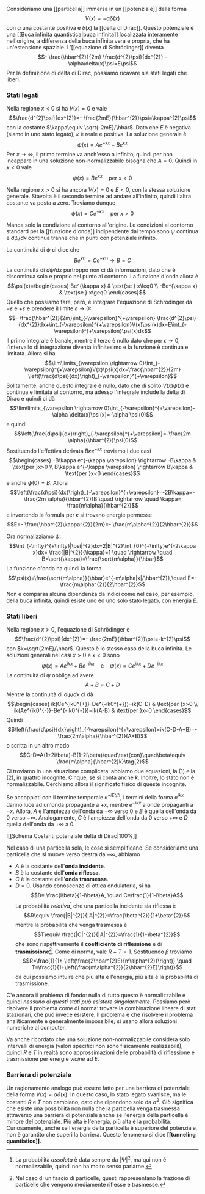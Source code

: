 Consideriamo una [[particella]] immersa in un [[potenziale]] della forma
$$V(x)=-\alpha \delta(x)$$
con $\alpha$ una costante positiva e $\delta(x)$ la [[delta di Dirac]]. Questo potenziale è una [[Buca infinita quantistica|buca infinita]] localizzata interamente nell'origine, a differenza della buca infinita vera e propria, che ha un'estensione spaziale. L'[[equazione di Schrödinger]] diventa
$$- \frac{\hbar^{2}}{2m} \frac{d^{2}\psi}{dx^{2}} - \alpha\delta(x)\psi=E\psi$$
Per la definizione di delta di Dirac, possiamo ricavare sia stati legati che liberi.
### Stati legati
Nella regione $x<0$ si ha $V(x)=0$ e vale
$$\frac{d^{2}\psi}{dx^{2}}=- \frac{2mE}{\hbar^{2}}\psi=\kappa^{2}\psi$$
con la costante $\kappa\equiv \sqrt{-2mE}/\hbar$. Dato che $E$ è negativa (siamo in uno stato legato), $\kappa$ è reale e positiva. La soluzione generale è
$$\psi(x)=Ae^{-\kappa x}+Be^{\kappa x}$$
Per $x \rightarrow \infty$, il primo termine va anch'esso a infinito, quindi per non incappare in una soluzione non-normalizzabile bisogna che $A=0$. Quindi in $x<0$ vale
$$\psi(x)=Be^{\kappa x}\quad\text{per }x<0$$

Nella regione $x>0$ si ha ancora $V(x)=0$ e $E<0$, con la stessa soluzione generale. Stavolta è il secondo termine ad andare all'infinito, quindi l'altra costante va posta a zero. Troviamo dunque
$$\psi(x)=Ce^{-\kappa x}\quad\text{per }x>0$$

Manca solo la condizione al contorno all'origine. Le condizioni al contorno standard per la [[funzione d'onda]] indipendente dal tempo sono $\psi$ continua e $d\psi/dx$ continua tranne che in punti con potenziale infinito.

La continuità di $\psi$ ci dice che
$$Be^{\kappa 0}=Ce^{-\kappa 0} \rightarrow B=C$$
La continuità di $d\psi/dx$ purtroppo non ci dà informazioni, dato che è discontinua solo e proprio nel punto al contorno. La funzione d'onda allora è
$$\psi(x)=\begin{cases}
Be^{\kappa x} & \text{se } x\leq0 \\
-Be^{\kappa x} & \text{se } x\geq0
\end{cases}$$
Quello che possiamo fare, però, è integrare l'equazione di Schrödinger da $-\varepsilon$ e $+\varepsilon$ e prendere il limite $\varepsilon \rightarrow 0$:
$$- \frac{\hbar^{2}}{2m}\int_{-\varepsilon}^{+\varepsilon} \frac{d^{2}\psi}{dx^{2}}dx+\int_{-\varepsilon}^{+\varepsilon}V(x)\psi(x)dx=E\int_{-\varepsilon}^{+\varepsilon}\psi(x)dx$$
Il primo integrale è banale, mentre il terzo è nullo dato che per $\epsilon \rightarrow 0$, l'intervallo di integrazione diventa infinitesimo e la funzione è continua e limitata. Allora si ha
$$\lim\limits_{\varepsilon \rightarrow 0}\int_{-\varepsilon}^{+\varepsilon}V(x)\psi(x)dx=\frac{\hbar^{2}}{2m} \left(\frac{d\psi}{dx}\right)_{-\varepsilon}^{+\varepsilon}$$
Solitamente, anche questo integrale è nullo, dato che di solito $V(x)\psi(x)$ è continua e limitata al contorno, ma adesso l'integrale include la delta di Dirac e quindi ci dà
$$\lim\limits_{\varepsilon \rightarrow 0}\int_{-\varepsilon}^{+\varepsilon}-\alpha \delta(x)\psi(x)=-\alpha \psi(0)$$
e quindi
$$\left(\frac{d\psi}{dx}\right)_{-\varepsilon}^{+\varepsilon}=-\frac{2m \alpha}{\hbar^{2}}\psi(0)$$
Sostituendo l'effettiva derivata $B\kappa e^{-\kappa x}$ troviamo i due casi
$$\begin{cases}
-B\kappa e^{-\kappa \varepsilon} \rightarrow -B\kappa & \text{per }x>0 \\
B\kappa e^{-\kappa \varepsilon} \rightarrow B\kappa & \text{per }x<0
\end{cases}$$
e anche $\psi(0)=B$. Allora
$$\left(\frac{d\psi}{dx}\right)_{-\varepsilon}^{+\varepsilon}=-2B\kappa=-\frac{2m \alpha}{\hbar^{2}}B \quad \rightarrow \quad \kappa= \frac{m\alpha}{\hbar^{2}}$$
e invertendo la formula per $\kappa$ si trovano energie permesse
$$E=- \frac{\hbar^{2}\kappa^{2}}{2m}=- \frac{m\alpha^{2}}{2\hbar^{2}}$$

Ora normalizziamo $\psi$:
$$\int_{-\infty}^{+\infty}|\psi|^{2}dx=2|B|^{2}\int_{0}^{+\infty}e^{-2\kappa x}dx= \frac{|B|^{2}}{\kappa}=1 \quad \rightarrow \quad B=\sqrt{\kappa}=\frac{\sqrt{m\alpha}}{\hbar}$$
La funzione d'onda ha quindi la forma
$$\psi(x)=\frac{\sqrt{m\alpha}}{\hbar}e^{-m\alpha|x|/\hbar^{2}},\quad E=- \frac{m\alpha^{2}}{2\hbar^{2}}$$
Non è comparsa alcuna dipendenza da indici come nel caso, per esempio, della buca infinita, quindi esiste uno ed uno solo stato legato, con energia $E$.
### Stati liberi
Nella regione $x>0$, l'equazione di Schrödinger è
$$\frac{d^{2}\psi}{dx^{2}}=- \frac{2mE}{\hbar^{2}}\psi=-k^{2}\psi$$
con $k=\sqrt{2mE}/\hbar$. Questo è lo stesso caso della buca infinita. Le soluzioni generali nei casi $x>0$ e $x<0$ sono
$$\psi(x)=Ae^{ikx}+Be^{-ikx}\quad\text{e}\quad \psi(x)=Ce^{ikx}+De^{-ikx}$$
La continuità di $\psi$ obbliga ad avere
$$A+B=C+D\tag{1}$$
Mentre la continuità di $d\psi/dx$ ci dà
$$\begin{cases}
ik(Ce^{ik0^{+}}-De^{-ik0^{+}})=ik(C-D) & \text{per }x>0 \\
ik(Ae^{ik0^{-}}-Be^{-ik0^{-}})=ik(A-B) & \text{per }x<0
\end{cases}$$
Quindi
$$\left(\frac{d\psi}{dx}\right)_{-\varepsilon}^{+\varepsilon}=ik(C-D-A+B)=- \frac{2m\alpha}{\hbar^{2}}(A+B)$$
o scritta in un altro modo
$$C-D=A(1+2i\beta)-B(1-2i\beta)\quad\text{con}\quad\beta\equiv \frac{m\alpha}{\hbar^{2}k}\tag{2}$$
Ci troviamo in una situazione complicata: abbiamo due equazioni, la $(1)$ e la $(2)$, in quattro incognite. Cinque, se si conta anche $k$. Inoltre, lo stato non è normalizzabile. Cerchiamo allora il significato fisico di queste incognite.

Se accoppiati con il termine temporale $e^{-iEt/\hbar}$, i termini della forma $e^{ikx}$ danno luce ad un'onda propagante a $+x$, mentre $e^{-ikx}$ a onde propaganti a $-x$. Allora, $A$ è l'ampiezza dell'onda da $-\infty$ verso $0$ e $B$ è quella dell'onda da 0 verso $-\infty$. Analogamente, $C$ è l'ampiezza dell'onda da 0 verso $+\infty$ e $D$ quella dell'onda da $+\infty$ a 0.

![[Schema Costanti potenziale delta di Dirac|100%]]

Nel caso di una particella sola, le cose si semplificano. Se consideriamo una particella che si muove verso destra da $-\infty$, abbiamo
- $A$ è la costante dell'**onda incidente**.
- $B$ è la costante dell'**onda riflessa**.
- $C$ è la costante dell'**onda trasmessa**.
- $D=0$.
Usando conoscenze di ottica ondulatoria, si ha
$$B= \frac{i\beta}{1-i\beta}A, \quad C=\frac{1}{1-i\beta}A$$
La probabilità *relativa*[^1] che una particella incidente sia riflessa è
$$R\equiv \frac{|B|^{2}}{|A|^{2}}=\frac{\beta^{2}}{1+\beta^{2}}$$
mentre la probabilità che venga trasmessa è
$$T\equiv \frac{|C|^{2}}{|A|^{2}}=\frac{1}{1+\beta^{2}}$$
che sono rispettivamente il **coefficiente di riflessione** e di **trasmissione**[^2]. Come di norma, vale $R+T=1$. Sostituendo $\beta$ troviamo
$$R=\frac{1}{1+ \left(\frac{2\hbar^{2}E}{m\alpha^{2}}\right)},\quad T=\frac{1}{1+\left(\frac{m\alpha^{2}}{2\hbar^{2}E}\right)}$$
da cui possiamo intuire che più alta è l'energia, più alta è la probabilità di trasmissione.

C'è ancora il problema di fondo: nulla di tutto questo è normalizzabile e quindi *nessuno di questi stati può esistere singolarmente*. Possiamo però risolvere il problema come di norma: trovare la combinazione lineare di stati stazionari, che può invece esistere. Il problema è che risolvere il problema analiticamente è generalmente impossibile; si usano allora soluzioni numeriche al computer.

Va anche ricordato che una soluzione non-normalizzabile considera solo intervalli di energia (valori specifici non sono fisicamente realizzabili!), quindi $R$ e $T$ in realtà sono approssimazioni delle probabilità di riflessione e trasmissione per energie *vicine* ad $E$.
### Barriera di potenziale
Un ragionamento analogo può essere fatto per una barriera di potenziale della forma $V(x)=\alpha \delta(x)$. In questo caso, lo stato legato svanisce, ma le costanti $R$ e $T$ non cambiano, dato che dipendono solo da $\alpha^{2}$. Ciò significa che esiste una possibilità non nulla che la particella venga trasmessa attraverso una barriera di potenziale anche se l'energia della particella è minore del potenziale. Più alta è l'energia, più alta è la probabilità. Curiosamente, anche se l'energia della particella è superiore del potenziale, non è garantito che superi la barriera. Questo fenomeno si dice **[[tunneling quantistico]]**.

[^1]: La probabilità *assoluta* è data sempre da $|\Psi|^{2}$, ma qui non è normalizzabile, quindi non ha molto senso parlarne.
[^2]: Nel caso di un fascio di particelle, questi rappresentano la frazione di particelle che vengono mediamente riflesse e trasmesse.